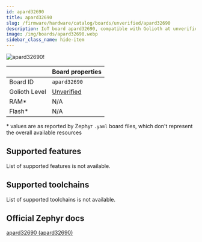 ```yaml
---
id: apard32690
title: apard32690
slug: /firmware/hardware/catalog/boards/unverified/apard32690
description: IoT board apard32690, compatible with Golioth at unverified level.
image: /img/boards/apard32690.webp
sidebar_class_name: hide-item
---
```


[//]: # (This is an auto-generated file, do not edit! Changes to it will be lost upon re-generation)

![apard32690!](/img/boards/apard32690.webp "apard32690")

|                | Board properties     |
| -------------  | -------------------- |
| Board ID       | `apard32690` |
| Golioth Level  | [Unverified](/firmware/hardware#unverified-boards) |
| RAM*           | N/A |
| Flash*         | N/A |

\* values are as reported by Zephyr `.yaml` board files, which don't represent the overall available resources



## Supported features

List of supported features is not available.

## Supported toolchains

List of supported toolchains is not available.

## Official Zephyr docs

[apard32690 (apard32690)](https://docs.zephyrproject.org/latest/boards/adi/apard32690/doc/index.html)
